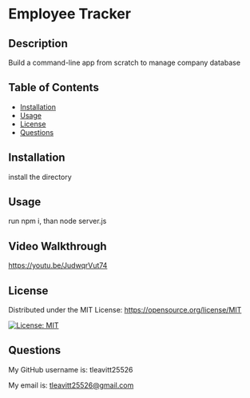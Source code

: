 # Employee Tracker

## Description

Build a command-line app from scratch to manage company database

## Table of Contents

- [Installation](#installation)
- [Usage](#usage)
- [License](#license)
- [Questions](#questions)

## Installation

install the directory

## Usage

run npm i, than node server.js

## Video Walkthrough
https://youtu.be/JudwqrVut74

## License

Distributed under the MIT License: https://opensource.org/license/MIT

 [![License: MIT](https://img.shields.io/badge/License-MIT-yellow.svg)](https://opensource.org/licenses/MIT)

## Questions

My GitHub username is: tleavitt25526

My email is: tleavitt25526@gmail.com

